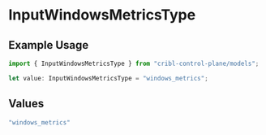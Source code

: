 # InputWindowsMetricsType

## Example Usage

```typescript
import { InputWindowsMetricsType } from "cribl-control-plane/models";

let value: InputWindowsMetricsType = "windows_metrics";
```

## Values

```typescript
"windows_metrics"
```